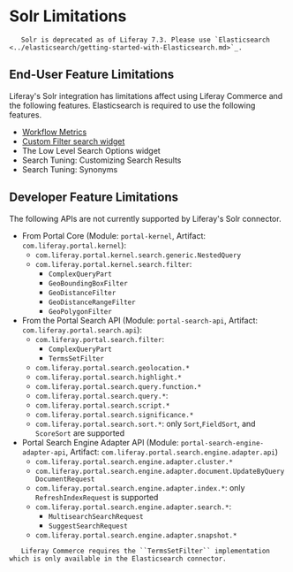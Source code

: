 # Solr Limitations

```important::
   Solr is deprecated as of Liferay 7.3. Please use `Elasticsearch <../elasticsearch/getting-started-with-Elasticsearch.md>`_.
```

## End-User Feature Limitations

Liferay's Solr integration has limitations affect using Liferay Commerce and the following features. Elasticsearch is required to use the following features.

-   [Workflow Metrics](../../../process-automation/workflow/user-guide/using-workflow-metrics.md)
-   [Custom Filter search widget](../../search-pages-and-widgets/search-results/filtering-search-results.md)
-   The Low Level Search Options widget
-   Search Tuning: Customizing Search Results
-   Search Tuning: Synonyms

## Developer Feature Limitations

The following APIs are not currently supported by Liferay's Solr connector.

-   From Portal Core (Module: `portal-kernel`, Artifact:
    `com.liferay.portal.kernel`):
    -   `com.liferay.portal.kernel.search.generic.NestedQuery`
    -   `com.liferay.portal.kernel.search.filter`:
        -   `ComplexQueryPart`
        -   `GeoBoundingBoxFilter`
        -   `GeoDistanceFilter`
        -   `GeoDistanceRangeFilter`
        -   `GeoPolygonFilter`
-   From the Portal Search API (Module: `portal-search-api`, Artifact:
    `com.liferay.portal.search.api`):
    -   `com.liferay.portal.search.filter`:
        -   `ComplexQueryPart`
        -   `TermsSetFilter`
    -   `com.liferay.portal.search.geolocation.*`
    -   `com.liferay.portal.search.highlight.*`
    -   `com.liferay.portal.search.query.function.*`
    -   `com.liferay.portal.search.query.*`:
    -   `com.liferay.portal.search.script.*`
    -   `com.liferay.portal.search.significance.*`
    -   `com.liferay.portal.search.sort.*`: only `Sort`,`FieldSort`, and `ScoreSort` are supported
-   Portal Search Engine Adapter API (Module: `portal-search-engine-adapter-api`,
    Artifact: `com.liferay.portal.search.engine.adapter.api`)
    -   `com.liferay.portal.search.engine.adapter.cluster.*`
    -   `com.liferay.portal.search.engine.adapter.document.UpdateByQueryDocumentRequest`
    -   `com.liferay.portal.search.engine.adapter.index.*`: only `RefreshIndexRequest` is supported
    -   `com.liferay.portal.search.engine.adapter.search.*`:
        -   `MultisearchSearchRequest`
        -   `SuggestSearchRequest`
    -   `com.liferay.portal.search.engine.adapter.snapshot.*`

```note::
   Liferay Commerce requires the ``TermsSetFilter`` implementation which is only available in the Elasticsearch connector.
```
